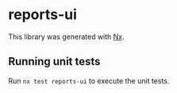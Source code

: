 # reports-ui

This library was generated with [Nx](https://nx.dev).

## Running unit tests

Run `nx test reports-ui` to execute the unit tests.
